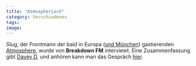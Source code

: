 ```yaml
---
title: "Atmospherisch"
category: Verschiedenes
tags: 
image: 
---
```


Slug, der Frontmann der bald in Europa ([und München](http://www.lastfm.de/event/620934)) gastierenden [Atmosphere](http://www.lastfm.de/music/Atmosphere), wurde von **Breakdown FM** interviewt. Eine Zusammenfassung gibt [Davey D](http://blog.myspace.com/index.cfm?fuseaction=blog.view&friendID=15116190&blogID=421678697), und anhören kann man das Gespräch [hier](http://odeo.com/episodes/23147935-An-Interview-w-Slug-from-Atmosphere).